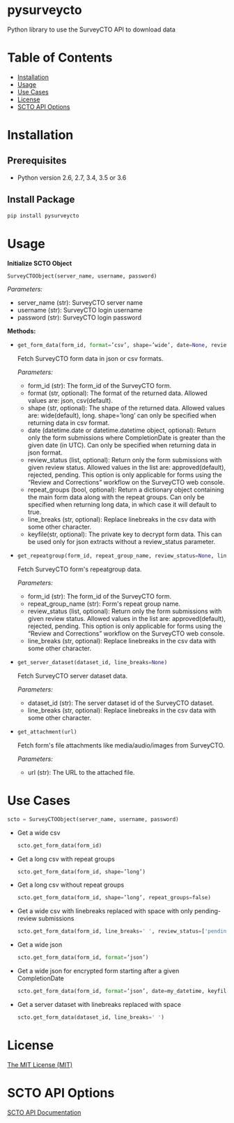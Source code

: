 # pysurveycto

Python library to use the SurveyCTO API to download data


# Table of Contents

* [Installation](#installation)
* [Usage](#usage)
* [Use Cases](#usecases)
* [License](#license)
* [SCTO API Options](#apioptions)


<a name="installation"></a>
# Installation

## Prerequisites

- Python version 2.6, 2.7, 3.4, 3.5 or 3.6

## Install Package
```bash
pip install pysurveycto
```


<a name="usage"></a>
# Usage

**Initialize SCTO Object**
```python
SurveyCTOObject(server_name, username, password)
```
  *Parameters:*
  - server_name (str): SurveyCTO server name
  - username (str): SurveyCTO login username
  - password (str): SurveyCTO login password


**Methods:**

* 
  ```python
  get_form_data(form_id, format=’csv’, shape=’wide’, date=None, review_status=None, repeat_groups=None, line_breaks=None, keyfile=False)
  ```
    Fetch SurveyCTO form data in json or csv formats.

    *Parameters:*
    - form_id (str): The form_id of the SurveyCTO form.
    - format (str, optional): The format of the returned data. Allowed values are: json, csv(default).
    - shape (str, optional): The shape of the returned data. Allowed values are: wide(default), long. shape=’long’ can only be specified when returning data in csv format.
    - date (datetime.date or datetime.datetime object, optional): Return only the form submissions where CompletionDate is greater than the given date (in UTC). Can only be specified when returning data in json format.
    - review_status (list, optional): Return only the form submissions with given review status. Allowed values in the list are: approved(default), rejected, pending. This option is only applicable for forms using the “Review and Corrections” workflow on the SurveyCTO web console.
    - repeat_groups (bool, optional): Return a dictionary object containing the main form data along with the repeat groups. Can only be specified when returning long data, in which case it will default to true.
    - line_breaks (str, optional): Replace linebreaks in the csv data with some other character.
    - keyfile(str, optional): The private key to decrypt form data. This can be used only for json extracts without a review_status parameter.


*
  ```python
  get_repeatgroup(form_id, repeat_group_name, review_status=None, line_breaks=None)
  ```
    Fetch SurveyCTO form's repeatgroup data.

    *Parameters:*
    - form_id (str): The form_id of the SurveyCTO form.
    - repeat_group_name (str): Form's repeat group name.
    - review_status (list, optional): Return only the form submissions with given review status. Allowed values in the list are: approved(default), rejected, pending. This option is only applicable for forms using the “Review and Corrections” workflow on the SurveyCTO web console.
    - line_breaks (str, optional): Replace linebreaks in the csv data with some other character.  
      
*
  ```python
  get_server_dataset(dataset_id, line_breaks=None)
  ```
    Fetch SurveyCTO server dataset data.

    *Parameters:*
    - dataset_id (str): The server dataset id of the SurveyCTO dataset.
    - line_breaks (str, optional): Replace linebreaks in the csv data with some other character.  
      
*
  ```python
  get_attachment(url)
  ```
    Fetch form's file attachments like media/audio/images from SurveyCTO.

    *Parameters:*
    - url (str): The URL to the attached file.   
      
  
<a name="usecases"></a>
# Use Cases

```python
scto = SurveyCTOObject(server_name, username, password)
```

- Get a wide csv
  ```python
  scto.get_form_data(form_id)
  ```

- Get a long csv with repeat groups
  ```python
  scto.get_form_data(form_id, shape=’long’)
  ```

- Get a long csv without repeat groups
  ```python
  scto.get_form_data(form_id, shape=’long’, repeat_groups=false)
  ```

- Get a wide csv with linebreaks replaced with space with only pending-review submissions
  ```python
  scto.get_form_data(form_id, line_breaks=' ', review_status=['pending'])
  ```

- Get a wide json
  ```python
  scto.get_form_data(form_id, format=’json’)
  ```

- Get a wide json for encrypted form starting after a given CompletionDate
  ```python
  scto.get_form_data(form_id, format=’json’, date=my_datetime, keyfile='<path to keyfile>')
  ```

- Get a server dataset with linebreaks replaced with space
  ```python
  scto.get_form_data(dataset_id, line_breaks=' ')
  ```



<a name="license"></a>
# License
[The MIT License (MIT)](LICENSE.md)


<a name="apioptions"></a>
# SCTO API Options

[SCTO API Documentation](https://support.surveycto.com/hc/en-us/articles/360033156894?flash_digest=0a6eded7694409181788cc46a7026897850d65b5&flash_digest=d76dde7c3ffc40f4a7f0ebd87596d32f3a52304f)
